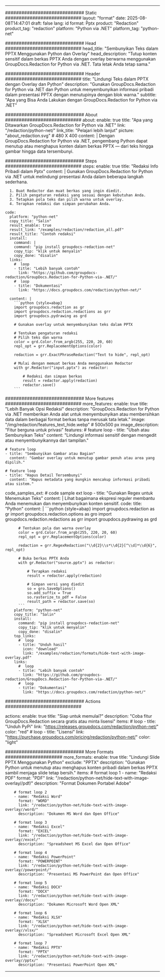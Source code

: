 
---
############################# Static ############################
layout: "format"
date:  2025-08-08T14:47:01
draft: false
lang: id
format: Pptx
product: "Redaction"
product_tag: "redaction"
platform: "Python via .NET"
platform_tag: "python-net"

############################# Head ############################
head_title: "Sembunyikan Teks dalam PPTX Menggunakan Python dan Overlay"
head_description: "Tutup konten sensitif dalam berkas PPTX Anda dengan overlay berwarna menggunakan GroupDocs.Redaction for Python via .NET. Tata letak Anda tetap sama."

############################# Header ############################
title: "Lindungi Teks dalam PPTX dengan Overlay dan Python" 
description: "Gunakan GroupDocs.Redaction for Python via .NET dan Python untuk menyembunyikan informasi pribadi dalam presentasi PPTX dengan menutupinya dengan blok warna."
subtitle: "Apa yang Bisa Anda Lakukan dengan GroupDocs.Redaction for Python via .NET" 

############################# About ############################
about:
    enable: true
    title: "Apa yang Ditawarkan GroupDocs.Redaction for Python via .NET"
    link: "/redaction/python-net/"
    link_title: "Pelajari lebih lanjut"
    picture: "about_redaction.svg" # 480 X 400
    content: |
       Dengan GroupDocs.Redaction for Python via .NET, pengembang Python dapat menutup atau menghapus konten dalam berkas PPTX — dari teks hingga gambar hingga data tersembunyi.

############################# Steps ############################
steps:
    enable: true
    title: "Redaksi Info Pribadi dalam Pptx"
    content: |
      Gunakan GroupDocs.Redaction for Python via .NET untuk melindungi presentasi Anda dalam beberapa langkah sederhana.
      
      1. Buat Redactor dan muat berkas yang ingin diedit.
      2. Pilih pengaturan redaksi yang sesuai dengan kebutuhan Anda.
      3. Tetapkan pola teks dan pilih warna untuk overlay.
      4. Terapkan redaksi dan simpan perubahan Anda.
   
    code:
      platform: "python-net"
      copy_title: "Salin"
      result_enable: true
      result_link: "/examples/redaction/redaction_all.pdf"
      result_title: "Contoh redaksi"
      install:
        command: |
        command: "pip install groupdocs-redaction-net"
        copy_tip: "klik untuk menyalin"
        copy_done: "disalin"
      links:
        #  loop
        - title: "Lebih banyak contoh"
          link: "https://github.com/groupdocs-redaction/GroupDocs.Redaction-for-Python-via-.NET/"
        #  loop
        - title: "Dokumentasi"
          link: "https://docs.groupdocs.com/redaction/python-net/"
          
      content: |
        ```python {style=abap}
        import groupdocs.redaction as gr
        import groupdocs.redaction.redactions as grr
        import groupdocs.pydrawing as grd

        # Gunakan overlay untuk menyembunyikan teks dalam PPTX

        # Tentukan pengaturan redaksi
        # Pilih teks dan warna
        color = grd.Color.from_argb(255, 220, 20, 60)
        repl_opt = grr.ReplacementOptions(color)
                
        redaction = grr.ExactPhraseRedaction("Text to hide", repl_opt)

        # Mulai dengan memuat berkas Anda menggunakan Redactor
        with gr.Redactor("input.pptx") as redactor:

            # Redaksi dan simpan berkas
            result = redactor.apply(redaction)
            redactor.save()
        ```            


############################# More features ############################
more_features:
  enable: true
  title: "Lebih Banyak Opsi Redaksi"
  description: "GroupDocs.Redaction for Python via .NET memberikan Anda alat untuk menyembunyikan atau membersihkan data dalam berbagai format berkas tanpa merusak tata letak."
  image: "/img/redaction/features_text_hide.webp" # 500x500 px
  image_description: "Fitur berguna untuk privasi"
  features:
    # feature loop
    - title: "Ubah atau Sembunyikan Teks"
      content: "Lindungi informasi sensitif dengan mengedit atau menyembunyikannya dari tampilan."

    # feature loop
    - title: "Sembunyikan Gambar atau Bagian"
      content: "Gambar overlay untuk menutup gambar penuh atau area yang dipilih."

    # feature loop
    - title: "Hapus Detail Tersembunyi"
      content: "Hapus metadata yang mungkin mencakup informasi pribadi atau sistem."
      
  code_samples_ext:
    # code sample ext loop
    - title: "Gunakan Regex untuk Menemukan Teks"
      content: |
        Lihat bagaimana ekspresi reguler membantu Anda menemukan dan menyembunyikan konten sensitif.
      code:
        title: "Python"
        content: |
          ```python {style=abap}
          import groupdocs.redaction as gr
          import groupdocs.redaction.options as gro
          import groupdocs.redaction.redactions as grr
          import groupdocs.pydrawing as grd

          # Tentukan pola dan warna overlay
          color = grd.Color.from_argb(255, 220, 20, 60)
          repl_opt = grr.ReplacementOptions(color)

          redaction = grr.RegexRedaction("\\d{2}\\s*\\d{2}[^\\d]*\\d{6}", repl_opt)

          # Buka berkas PPTX Anda
          with gr.Redactor("source.pptx") as redactor:

              # Terapkan redaksi
              result = redactor.apply(redaction)

              # Simpan versi yang diedit
              so = gro.SaveOptions()
              so.add_suffix = True
              so.rasterize_to_pdf = False
              result_path = redactor.save(so)
          ```
        platform: "python-net"
        copy_title: "Salin"
        install:
          command: "pip install groupdocs-redaction-net"
          copy_tip: "klik untuk menyalin"
          copy_done: "disalin"
        top_links:
          #  loop
          - title: "Unduh hasil"
            icon: "download"
            link: "/examples/redaction/formats/hide-text-with-image-overlay.pdf"
        links:
          #  loop
          - title: "Lebih banyak contoh"
            link: "https://github.com/groupdocs-redaction/GroupDocs.Redaction-for-Python-via-.NET/"
          #  loop
          - title: "Dokumentasi"
            link: "https://docs.groupdocs.com/redaction/python-net/"


############################# Actions ############################

actions:
  enable: true
  title: "Siap untuk memulai?"
  description: "Coba fitur GroupDocs.Redaction secara gratis atau minta lisensi"
  items:
    #  loop
    - title: "Unduh PyPi"
      link: "https://releases.groupdocs.com/redaction/python-net/"
      color: "red"
        #  loop
    - title: "Lisensi"
      link: "https://purchase.groupdocs.com/pricing/redaction/python-net/"
      color: "light"


############################# More Formats #####################
more_formats:
    enable: true
    title: "Lindungi Slide PPTX Menggunakan Python"
    exclude: "PPTX"
    description: "Gunakan Python untuk menutup atau menghapus konten pribadi dalam berkas PPTX sambil menjaga slide tetap bersih."
    items: 
        # format loop 1
        - name: "Redaksi PDF"
          format: "PDF"
          link: "/redaction/python-net/hide-text-with-image-overlay//pdf/"
          description: "Format Dokumen Portabel Adobe"

        # format loop 2
        - name: "Redaksi Word"
          format: "WORD"
          link: "/redaction/python-net/hide-text-with-image-overlay//word/"
          description: "Dokumen MS Word dan Open Office"
          
        # format loop 3
        - name: "Redaksi Excel"
          format: "EXCEL"
          link: "/redaction/python-net/hide-text-with-image-overlay//excel/"
          description: "Spreadsheet MS Excel dan Open Office"

        # format loop 4
        - name: "Redaksi PowerPoint"
          format: "POWERPOINT"
          link: "/redaction/python-net/hide-text-with-image-overlay//powerpoint/"
          description: "Presentasi MS PowerPoint dan Open Office"

        # format loop 5
        - name: "Redaksi DOCX"
          format: "DOCX"
          link: "/redaction/python-net/hide-text-with-image-overlay//docx/"
          description: "Dokumen Microsoft Word Open XML"
          
        # format loop 6
        - name: "Redaksi XLSX"
          format: "XLSX"
          link: "/redaction/python-net/hide-text-with-image-overlay//xlsx/"
          description: "Spreadsheet Microsoft Excel Open XML"
          
        # format loop 7
        - name: "Redaksi PPTX"
          format: "PPTX"
          link: "/redaction/python-net/hide-text-with-image-overlay//pptx/"
          description: "Presentasi PowerPoint Open XML"


---